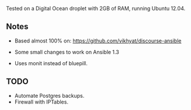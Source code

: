 Tested on a Digital Ocean droplet with 2GB of RAM, running Ubuntu 12.04.

Notes
-----

* Based almost 100% on: https://github.com/vikhyat/discourse-ansible
* Some small changes to work on Ansible 1.3

* Uses monit instead of bluepill.

TODO
----

* Automate Postgres backups.
* Firewall with IPTables.
